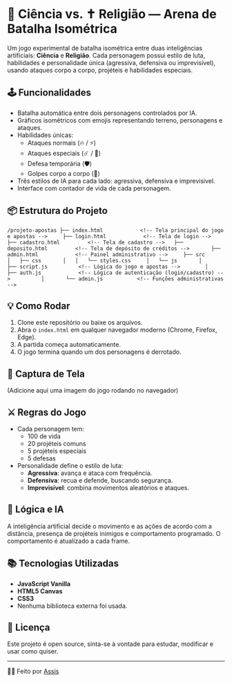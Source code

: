 # 🧠 Ciência vs. ✝️ Religião — Arena de Batalha Isométrica

Um jogo experimental de batalha isométrica entre duas inteligências artificiais: **Ciência** e **Religião**. Cada personagem possui estilo de luta, habilidades e personalidade única (agressiva, defensiva ou imprevisível), usando ataques corpo a corpo, projéteis e habilidades especiais.

## 🕹️ Funcionalidades

- Batalha automática entre dois personagens controlados por IA.
- Gráficos isométricos com emojis representando terreno, personagens e ataques.
- Habilidades únicas:
  - Ataques normais (🔥 / ⚡)
  - Ataques especiais (☄️ / 🚀)
  - Defesa temporária (🛡️)
  - Golpes corpo a corpo (👊)
- Três estilos de IA para cada lado: agressiva, defensiva e imprevisível.
- Interface com contador de vida de cada personagem.

## 📦 Estrutura do Projeto
``
/projeto-apostas
├── index.html            <!-- Tela principal do jogo e apostas -->    
├── login.html            <!-- Tela de login -->      
├── cadastro.html         <!-- Tela de cadastro -->  
├── deposito.html         <!-- Tela de depósito de créditos -->      
├── admin.html            <!-- Painel administrativo -->    
├── src     
│   ├── css      
│   │   └── styles.css    
│   └── js      
│       ├── script.js          <!-- Lógica do jogo e apostas -->       
│       ├── auth.js            <!-- Lógica de autenticação (login/cadastro) -->         
│       └── admin.js           <!-- Funções administrativas -->      
``

## 💡 Como Rodar

1. Clone este repositório ou baixe os arquivos.
2. Abra o `index.html` em qualquer navegador moderno (Chrome, Firefox, Edge).
3. A partida começa automaticamente.
4. O jogo termina quando um dos personagens é derrotado.

## 📸 Captura de Tela

(Adicione aqui uma imagem do jogo rodando no navegador)

## ⚔️ Regras do Jogo

- Cada personagem tem:
  - 100 de vida
  - 20 projéteis comuns
  - 5 projéteis especiais
  - 5 defesas
- Personalidade define o estilo de luta:
  - **Agressiva**: avança e ataca com frequência.
  - **Defensiva**: recua e defende, buscando segurança.
  - **Imprevisível**: combina movimentos aleatórios e ataques.

## 🧠 Lógica e IA

A inteligência artificial decide o movimento e as ações de acordo com a distância, presença de projéteis inimigos e comportamento programado. O comportamento é atualizado a cada frame.

## 📚 Tecnologias Utilizadas

- **JavaScript Vanilla**
- **HTML5 Canvas**
- **CSS3**
- Nenhuma biblioteca externa foi usada.

## 📄 Licença

Este projeto é open source, sinta-se à vontade para estudar, modificar e usar como quiser.

---

👨‍💻 Feito por [Assis](https://github.com/lancellot)

